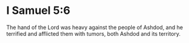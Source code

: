 # I Samuel 5:6

The hand of the Lord was heavy against the people of Ashdod, and he terrified and afflicted them with tumors, both Ashdod and its territory.
